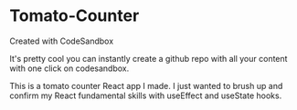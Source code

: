 # Tomato-Counter

Created with CodeSandbox

It's pretty cool you can instantly create a github repo with all your content with one click on codesandbox.

This is a tomato counter React app I made. I just wanted to brush up and confirm my React fundamental skills with useEffect and useState hooks.
